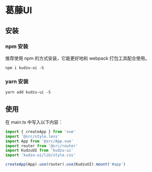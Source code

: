 
# 葛藤UI

## 安装

### npm 安装
推荐使用 npm 的方式安装，它能更好地和 webpack 打包工具配合使用。

`npm i kudzu-ui -S`

### yarn 安装

`yarn add kudzu-ui -S`

## 使用

在 main.ts 中写入以下内容：
```javascript
import { createApp } from 'vue'
import '@src/style.less'
import App from '@src/App.vue'
import router from '@src/router'
import KudzuUI from 'kudzu-ui'
import 'kudzu-ui/lib/style.css'

createApp(App).use(router).use(KudzuUI).mount('#app')

```
